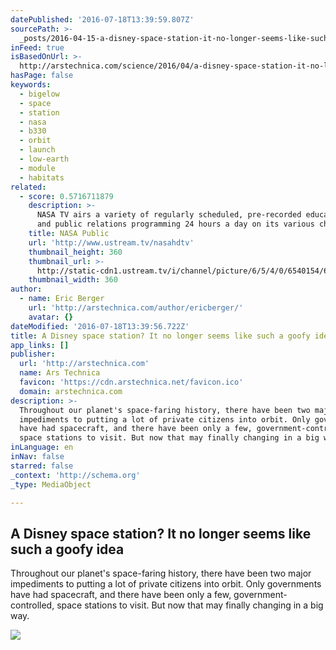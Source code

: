 ```yaml
---
datePublished: '2016-07-18T13:39:59.807Z'
sourcePath: >-
  _posts/2016-04-15-a-disney-space-station-it-no-longer-seems-like-such-a-goofy.md
inFeed: true
isBasedOnUrl: >-
  http://arstechnica.com/science/2016/04/a-disney-space-station-it-no-longer-seems-like-such-a-goofy-idea/
hasPage: false
keywords:
  - bigelow
  - space
  - station
  - nasa
  - b330
  - orbit
  - launch
  - low-earth
  - module
  - habitats
related:
  - score: 0.5716711879
    description: >-
      NASA TV airs a variety of regularly scheduled, pre-recorded educational
      and public relations programming 24 hours a day on its various channels.
    title: NASA Public
    url: 'http://www.ustream.tv/nasahdtv'
    thumbnail_height: 360
    thumbnail_url: >-
      http://static-cdn1.ustream.tv/i/channel/picture/6/5/4/0/6540154/6540154_nasatv_public_hr_1330361732,640x360,b:1.jpg
    thumbnail_width: 360
author:
  - name: Eric Berger
    url: 'http://arstechnica.com/author/ericberger/'
    avatar: {}
dateModified: '2016-07-18T13:39:56.722Z'
title: A Disney space station? It no longer seems like such a goofy idea
app_links: []
publisher:
  url: 'http://arstechnica.com'
  name: Ars Technica
  favicon: 'https://cdn.arstechnica.net/favicon.ico'
  domain: arstechnica.com
description: >-
  Throughout our planet's space-faring history, there have been two major
  impediments to putting a lot of private citizens into orbit. Only governments
  have had spacecraft, and there have been only a few, government-controlled,
  space stations to visit. But now that may finally changing in a big way.
inLanguage: en
inNav: false
starred: false
_context: 'http://schema.org'
_type: MediaObject

---
```

<article style=""><h1>A Disney space station? It no longer seems like such a goofy idea</h1><p>Throughout our planet's space-faring history, there have been two major impediments to putting a lot of private citizens into orbit. Only governments have had spacecraft, and there have been only a few, government-controlled, space stations to visit. But now that may finally changing in a big way.</p><img src="http://cdn.arstechnica.net/wp-content/uploads/2016/04/Picture_10_two_BA_330_one_CST_100_one_dragon-with-logo-640x495.jpg" /></article>